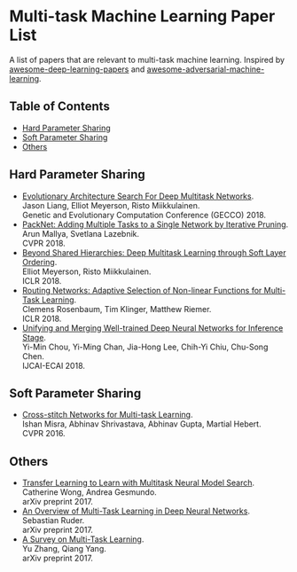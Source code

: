 # Multi-task Machine Learning Paper List

A list of papers that are relevant to multi-task machine learning. Inspired by
[awesome-deep-learning-papers](https://github.com/terryum/awesome-deep-learning-papers) and 
[awesome-adversarial-machine-learning](https://github.com/yenchenlin/awesome-adversarial-machine-learning).

## Table of Contents

 * [Hard Parameter Sharing](#hard-parameter-sharing)
 * [Soft Parameter Sharing](#soft-parameter-sharing)
 * [Others](#others)

## Hard Parameter Sharing

 * [Evolutionary Architecture Search For Deep Multitask Networks](https://arxiv.org/pdf/1803.03745.pdf).  
   Jason Liang, Elliot Meyerson, Risto Miikkulainen.  
   Genetic and Evolutionary Computation Conference (GECCO) 2018.
 * [PackNet: Adding Multiple Tasks to a Single Network by Iterative Pruning](https://arxiv.org/pdf/1711.05769.pdf).  
   Arun Mallya, Svetlana Lazebnik.  
   CVPR 2018.
 * [Beyond Shared Hierarchies: Deep Multitask Learning through Soft Layer Ordering](https://arxiv.org/pdf/1711.00108.pdf).  
   Elliot Meyerson, Risto Miikkulainen.  
   ICLR 2018.
 * [Routing Networks: Adaptive Selection of Non-linear Functions for Multi-Task Learning](https://arxiv.org/pdf/1711.01239.pdf).  
   Clemens Rosenbaum, Tim Klinger, Matthew Riemer.  
   ICLR 2018.
 * [Unifying and Merging Well-trained Deep Neural Networks for Inference Stage](https://arxiv.org/pdf/1805.04980.pdf).  
   Yi-Min Chou, Yi-Ming Chan, Jia-Hong Lee, Chih-Yi Chiu, Chu-Song Chen.  
   IJCAI-ECAI 2018.

## Soft Parameter Sharing

 * [Cross-stitch Networks for Multi-task Learning](https://arxiv.org/pdf/1604.03539.pdf).  
   Ishan Misra, Abhinav Shrivastava, Abhinav Gupta, Martial Hebert.  
   CVPR 2016.

## Others

 * [Transfer Learning to Learn with Multitask Neural Model Search](https://arxiv.org/pdf/1710.10776.pdf).  
   Catherine Wong, Andrea Gesmundo.  
   arXiv preprint 2017.
 * [An Overview of Multi-Task Learning in Deep Neural Networks](https://arxiv.org/pdf/1706.05098.pdf).  
   Sebastian Ruder.  
   arXiv preprint 2017.
 * [A Survey on Multi-Task Learning](https://arxiv.org/pdf/1707.08114.pdf).  
   Yu Zhang, Qiang Yang.  
   arXiv preprint 2017.